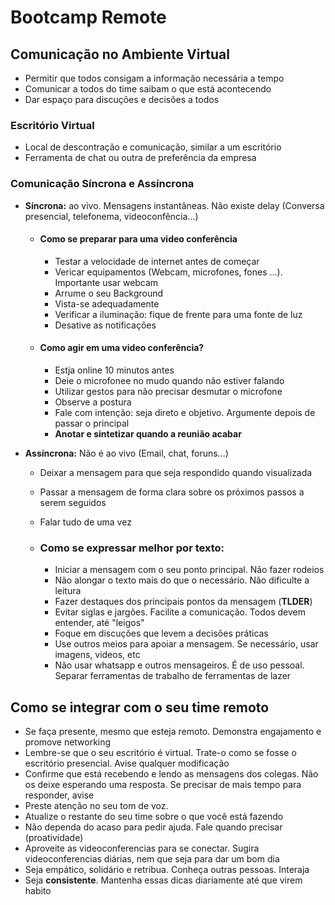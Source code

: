 # Bootcamp Remote

## Comunicação no Ambiente Virtual

- Permitir que todos consigam a informação necessária a tempo
- Comunicar a todos do time saibam o que está acontecendo 
- Dar espaço para discuções e decisões a todos

### Escritório Virtual

- Local de descontração e comunicação, similar a um escritório
- Ferramenta de chat ou outra de preferência da empresa

### Comunicação Síncrona e Assíncrona

- **Síncrona:** ao vivo. Mensagens instantâneas. Não existe delay (Conversa presencial, telefonema, videoconfência...)

  - #### Como se preparar para uma video conferência

    - Testar a velocidade de internet antes de começar
    - Vericar equipamentos (Webcam, microfones, fones ...). Importante usar webcam
    - Arrume o seu Background
    - Vista-se adequadamente 
    - Verificar a iluminação: fique de frente para uma fonte de luz
    - Desative as notificações

  - #### Como agir em uma video conferência?

    - Estja online 10 minutos antes
    - Deie o microfonee no mudo quando não estiver falando
    - Utilizar gestos para não precisar desmutar o microfone
    - Observe a postura 
    - Fale com intenção: seja direto e objetivo. Argumente depois de passar o principal 
    - **Anotar e sintetizar quando a reunião acabar**

- **Assíncrona:** Não é ao vivo (Email, chat, foruns...)

  - Deixar a mensagem para que seja respondido quando visualizada

  - Passar a mensagem de forma clara sobre os próximos passos a serem seguidos

  - Falar tudo de uma vez

  - ### Como se expressar melhor por texto:

    - Iniciar a mensagem com o seu ponto principal. Não fazer rodeios
    - Não alongar o texto mais do que o necessário. Não dificulte a leitura
    - Fazer destaques dos principais pontos da mensagem (**TLDER**)
    - Evitar siglas e jargões. Facilite a comunicação. Todos devem entender, até "leigos"
    - Foque em discuções que levem a decisões práticas
    - Use outros meios para apoiar a mensagem. Se necessário, usar imagens, videos, etc
    - Não usar whatsapp e outros mensageiros. É de uso pessoal. Separar ferramentas de trabalho de ferramentas de lazer 

## Como se integrar com o seu time remoto

- Se faça presente, mesmo que esteja remoto. Demonstra engajamento e promove networking
- Lembre-se que o seu escritório é virtual. Trate-o como se fosse o escritório presencial. Avise qualquer modificação
- Confirme que está recebendo e lendo as mensagens dos colegas. Não os deixe esperando uma resposta. Se precisar de mais tempo para responder, avise 
- Preste atenção no seu tom de voz.
- Atualize o restante do seu time sobre o que você está fazendo
- Não dependa do acaso para pedir ajuda. Fale quando precisar (proatividade)
- Aproveite as videoconferencias para se conectar. Sugira videoconferencias diárias, nem que seja para dar um bom dia
- Seja empático, solidário e retribua. Conheça outras pessoas. Interaja 
- Seja **consistente**. Mantenha essas dicas diariamente até que virem habito

